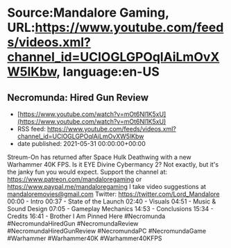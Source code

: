 # Source:Mandalore Gaming, URL:https://www.youtube.com/feeds/videos.xml?channel_id=UClOGLGPOqlAiLmOvXW5lKbw, language:en-US

## Necromunda: Hired Gun Review
 - [https://www.youtube.com/watch?v=mOt6Nl1K5xU](https://www.youtube.com/watch?v=mOt6Nl1K5xU)
 - RSS feed: https://www.youtube.com/feeds/videos.xml?channel_id=UClOGLGPOqlAiLmOvXW5lKbw
 - date published: 2021-05-31 00:00:00+00:00

Streum-On has returned after Space Hulk Deathwing with a new Warhammer 40K FPS. Is it EYE Divine Cybermancy 2? Not exactly, but it's the janky fun you would expect.
Support the channel at: https://www.patreon.com/mandaloregaming or https://www.paypal.me/mandaloregaming
I take video suggestions at mandaloremovies@gmail.com
Twitter: https://twitter.com/Lord_Mandalore
00:00 - Intro
00:37 - State of the Launch
02:40 - Visuals
04:51 - Music & Sound Design
07:05 - Gameplay Mechanics
14:53 - Conclusions
15:34 - Credits
16:41 - Brother I Am Pinned Here
#Necromunda #NecromundaHiredGun #NecromundaReview #NecromundaHiredGunReview #NecromundaPC #NecromundaGame #Warhammer #Warhammer40K #Warhammer40KFPS

